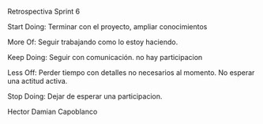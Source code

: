Retrospectiva Sprint 6

Start Doing: Terminar con el proyecto, ampliar conocimientos

More Of: Seguir trabajando como lo estoy haciendo.

Keep Doing: Seguir con comunicación. no hay participacion

Less Off: Perder tiempo con detalles no necesarios al momento. No esperar una actitud activa.

Stop Doing: Dejar de esperar una participacion.

Hector Damian Capoblanco
